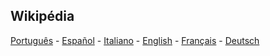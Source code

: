 
## Wikipédia

[Português](https://pt.wikipedia.org/wiki/Apside) - [Español](https://es.wikipedia.org/wiki/%C3%81pside) - [Italiano](https://it.wikipedia.org/wiki/Apside) - [English](https://en.wikipedia.org/wiki/Apsis) - [Français](https://fr.wikipedia.org/wiki/Apside) - [Deutsch](https://de.wikipedia.org/wiki/Apsis_(Astronomie))